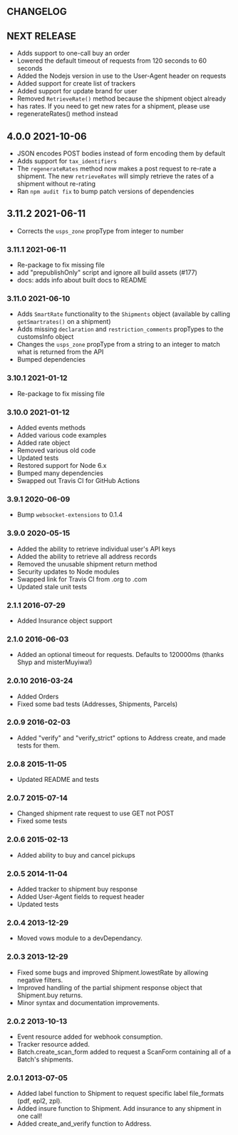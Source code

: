 ## CHANGELOG

## NEXT RELEASE

* Adds support to one-call buy an order
* Lowered the default timeout of requests from 120 seconds to 60 seconds
* Added the Nodejs version in use to the User-Agent header on requests
* Added support for create list of trackers
* Added support for update brand for user
* Removed `RetrieveRate()` method because the shipment object already
* has rates. If you need to get new rates for a shipment, please use
* regenerateRates() method instead

## 4.0.0 2021-10-06

* JSON encodes POST bodies instead of form encoding them by default
* Adds support for `tax_identifiers`
* The `regenerateRates` method now makes a post request to re-rate a shipment. The new `retrieveRates` will simply retrieve the rates of a shipment without re-rating
* Ran `npm audit fix` to bump patch versions of dependencies

## 3.11.2 2021-06-11

* Corrects the `usps_zone` propType from integer to number

### 3.11.1 2021-06-11

* Re-package to fix missing file
* add "prepublishOnly" script and ignore all build assets (#177)
* docs: adds info about built docs to README

### 3.11.0 2021-06-10

* Adds `SmartRate` functionality to the `Shipments` object (available by calling `getSmartrates()` on a shipment)
* Adds missing `declaration` and `restriction_comments` propTypes to the customsInfo object
* Changes the `usps_zone` propType from a string to an integer to match what is returned from the API
* Bumped dependencies

### 3.10.1 2021-01-12

* Re-package to fix missing file

### 3.10.0 2021-01-12

* Added events methods
* Added various code examples
* Added rate object
* Removed various old code
* Updated tests
* Restored support for Node 6.x
* Bumped many dependencies
* Swapped out Travis CI for GitHub Actions


### 3.9.1 2020-06-09

* Bump `websocket-extensions` to 0.1.4


### 3.9.0 2020-05-15

* Added the ability to retrieve individual user's API keys
* Added the ability to retrieve all address records
* Removed the unusable shipment return method
* Security updates to Node modules
* Swapped link for Travis CI from .org to .com
* Updated stale unit tests


### 2.1.1 2016-07-29

* Added Insurance object support


### 2.1.0 2016-06-03

* Added an optional timeout for requests. Defaults to 120000ms (thanks Shyp and misterMuyiwa!)


### 2.0.10 2016-03-24

* Added Orders
* Fixed some bad tests (Addresses, Shipments, Parcels)


### 2.0.9 2016-02-03

* Added "verify" and "verify_strict" options to Address create, and made tests for them.


### 2.0.8 2015-11-05

* Updated README and tests


### 2.0.7 2015-07-14

* Changed shipment rate request to use GET not POST
* Fixed some tests


### 2.0.6 2015-02-13

* Added ability to buy and cancel pickups


### 2.0.5 2014-11-04

* Added tracker to shipment buy response
* Added User-Agent fields to request header
* Updated tests


### 2.0.4 2013-12-29

* Moved vows module to a devDependancy.


### 2.0.3 2013-12-29

* Fixed some bugs and improved Shipment.lowestRate by allowing negative filters.
* Improved handling of the partial shipment response object that Shipment.buy returns.
* Minor syntax and documentation improvements.


### 2.0.2 2013-10-13

* Event resource added for webhook consumption.
* Tracker resource added.
* Batch.create_scan_form added to request a ScanForm containing all of a Batch's shipments.


### 2.0.1 2013-07-05

* Added label function to Shipment to request specific label file_formats (pdf, epl2, zpl).
* Added insure function to Shipment. Add insurance to any shipment in one call!
* Added create_and_verify function to Address.
